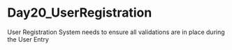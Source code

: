# Day20_UserRegistration
User Registration System needs to ensure all validations  are in place during the User Entry
